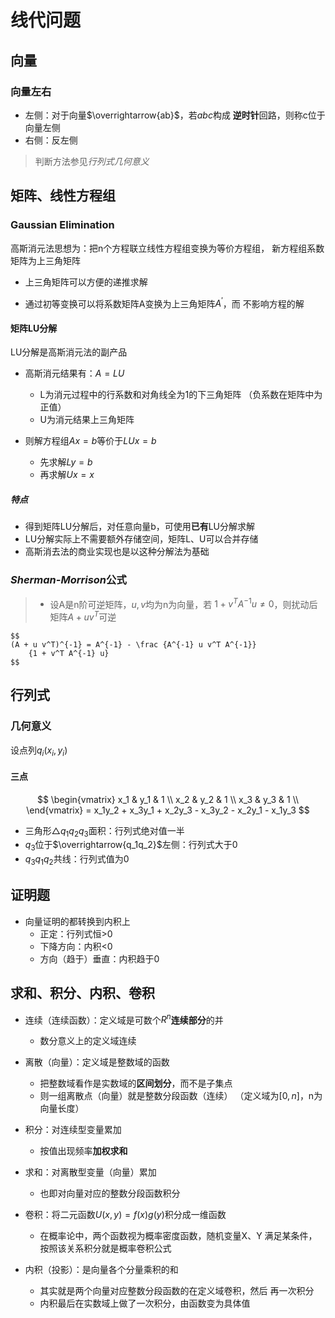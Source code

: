 #	线代问题

##	向量

###	向量左右

-	左侧：对于向量$\overrightarrow{ab}$，若$abc$构成
	**逆时针**回路，则称c位于向量左侧
-	右侧：反左侧

>	判断方法参见*行列式几何意义*

##	矩阵、线性方程组

###	Gaussian Elimination

高斯消元法思想为：把n个方程联立线性方程组变换为等价方程组，
新方程组系数矩阵为上三角矩阵

-	上三角矩阵可以方便的递推求解

-	通过初等变换可以将系数矩阵A变换为上三角矩阵$A^{'}$，而
	不影响方程的解

####	矩阵LU分解

LU分解是高斯消元法的副产品

-	高斯消元结果有：$A=LU$
	-	L为消元过程中的行系数和对角线全为1的下三角矩阵
		（负系数在矩阵中为正值）
	-	U为消元结果上三角矩阵

-	则解方程组$Ax=b$等价于$LUx=b$
	-	先求解$Ly=b$
	-	再求解$Ux=x$

#####	特点

-	得到矩阵LU分解后，对任意向量b，可使用**已有**LU分解求解
-	LU分解实际上不需要额外存储空间，矩阵L、U可以合并存储
-	高斯消去法的商业实现也是以这种分解法为基础

###	*Sherman-Morrison*公式

> - 设A是n阶可逆矩阵，$u, v$均为n为向量，若
	$1 + v^T A^{-1} u \neq 0$，则扰动后矩阵$A + u v^T$可逆

	$$
	(A + u v^T)^{-1} = A^{-1} - \frac {A^{-1} u v^T A^{-1}}
		{1 + v^T A^{-1} u}
	$$

##	行列式

###	几何意义

设点列$q_i(x_i, y_i)$

####	三点

$$
\begin{vmatrix}
x_1 & y_1 & 1 \\
x_2 & y_2 & 1 \\
x_3 & y_3 & 1 \\
\end{vmatrix}
= x_1y_2 + x_3y_1 + x_2y_3 - x_3y_2 - x_2y_1 - x_1y_3
$$

-	三角形$\triangle q_1q_2q_3$面积：行列式绝对值一半
-	$q_3$位于$\overrightarrow{q_1q_2}$左侧：行列式大于0
-	$q_3q_1q_2$共线：行列式值为0

##	证明题

-	向量证明的都转换到内积上
	-	正定：行列式恒>0
	-	下降方向：内积<0
	-	方向（趋于）垂直：内积趋于0

##	求和、积分、内积、卷积

-	连续（连续函数）：定义域是可数个$R^n$**连续部分**的并
	-	数分意义上的定义域连续

-	离散（向量）：定义域是整数域的函数
	-	把整数域看作是实数域的**区间划分**，而不是子集点
	-	则一组离散点（向量）就是整数分段函数（连续）
		（定义域为$[0, n]$，n为向量长度）

-	积分：对连续型变量累加
	-	按值出现频率**加权求和**

-	求和：对离散型变量（向量）累加
	-	也即对向量对应的整数分段函数积分

-	卷积：将二元函数$U(x, y)=f(x)g(y)$积分成一维函数
	-	在概率论中，两个函数视为概率密度函数，随机变量X、Y
		满足某条件，按照该关系积分就是概率卷积公式

-	内积（投影）：是向量各个分量乘积的和
	-	其实就是两个向量对应整数分段函数的在定义域卷积，然后
		再一次积分
	-	内积最后在实数域上做了一次积分，由函数变为具体值

